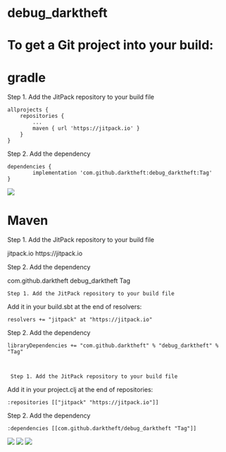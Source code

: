 # debug_darktheft
# To get a Git project into your build:
  # gradle
Step 1. Add the JitPack repository to your build file

	allprojects {
		repositories {
			...
			maven { url 'https://jitpack.io' }
		}
	}
  
  Step 2. Add the dependency

	dependencies {
	        implementation 'com.github.darktheft:debug_darktheft:Tag'
	}
  
  [![](https://jitpack.io/v/darktheft/debug_darktheft.svg)](https://jitpack.io/#darktheft/debug_darktheft)
  
  # Maven
  Step 1. Add the JitPack repository to your build file
  
  <repositories>
		<repository>
		    <id>jitpack.io</id>
		    <url>https://jitpack.io</url>
		</repository>
	</repositories>
  
  Step 2. Add the dependency
  
  <dependency>
	    <groupId>com.github.darktheft</groupId>
	    <artifactId>debug_darktheft</artifactId>
	    <version>Tag</version>
	</dependency>
  
  
    Step 1. Add the JitPack repository to your build file
  
  Add it in your build.sbt at the end of resolvers:

 
    resolvers += "jitpack" at "https://jitpack.io"
        
    
Step 2. Add the dependency

	
	libraryDependencies += "com.github.darktheft" % "debug_darktheft" % "Tag"
  
  
  
     Step 1. Add the JitPack repository to your build file
  
  Add it in your project.clj at the end of repositories:

 
    :repositories [["jitpack" "https://jitpack.io"]]
        
    
Step 2. Add the dependency

	
	:dependencies [[com.github.darktheft/debug_darktheft "Tag"]]	
  
  
  [![](https://jitpack.io/v/darktheft/debug_darktheft.svg)](https://jitpack.io/#darktheft/debug_darktheft)
  [![](https://jitpack.io/v/darktheft/debug_darktheft.svg)](https://jitpack.io/#darktheft/debug_darktheft) [![](https://jitpack.io/v/darktheft/debug_darktheft.svg)](https://jitpack.io/#darktheft/debug_darktheft)
